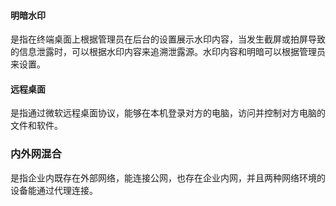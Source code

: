 #### 明暗水印
是指在终端桌面上根据管理员在后台的设置展示水印内容，当发生截屏或拍屏导致的信息泄露时，可以根据水印内容来追溯泄露源。水印内容和明暗可以根据管理员来设置。

#### 远程桌面
是指通过微软远程桌面协议，能够在本机登录对方的电脑，访问并控制对方电脑的文件和软件。

### 内外网混合
是指企业内既存在外部网络，能连接公网，也存在企业内网，并且两种网络环境的设备能通过代理连接。
